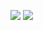 ![](https://github-readme-stats.vercel.app/api?username=CileLeo&hide_border=true&bg_color=000000&text_color=FFFFFF&title_color=FFFFFF) 
![](https://github-readme-stats.vercel.app/api/top-langs/?username=CileLeo&layout=compact&hide_border=true&bg_color=000000&text_color=FFFFFF&title_color=FFFFFF)
